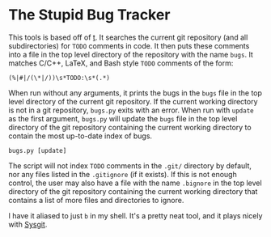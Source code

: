 # The Stupid Bug Tracker #

This tools is based off of [t](https://github.com/sjl/t). It searches the
current git repository (and all subdirectories) for `TODO` comments in code. It
then puts these comments into a file in the top level directory of the
repository with the name `bugs`. It matches C/C++, LaTeX, and Bash style `TODO`
comments of the form:

```
(%|#|/(\*|/))\s*TODO:\s*(.*)
```

When run without any arguments, it prints the bugs in the `bugs` file in the
top level directory of the current git repository. If the current working
directory is not in a git repository, `bugs.py` exits with an error. When run
with `update` as the first argument, `bugs.py` will update the `bugs` file in
the top level directory of the git repository containing the current working
directory to contain the most up-to-date index of bugs.

```
bugs.py [update]
```

The script will not index `TODO` comments in the `.git/` directory by default,
nor any files listed in the `.gitignore` (if it exists). If this is not enough
control, the user may also have a file with the name `.bignore` in the top
level directory of the git repository containing the current working directory
that contains a list of more files and directories to ignore.

I have it aliased to just `b` in my shell. It's a pretty neat tool, and it
plays nicely with [Sysgit](https://github.com/AmateurECE/Sysgit).